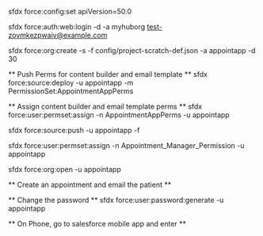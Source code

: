 sfdx force:config:set apiVersion=50.0

sfdx force:auth:web:login -d -a myhuborg
test-zovmkezpwaiv@example.com

sfdx force:org:create -s -f config/project-scratch-def.json -a appointapp -d 30

** Push Perms for content builder and email template **
sfdx force:source:deploy -u appointapp -m PermissionSet:AppointmentAppPerms

** Assign content builder and email template perms **
sfdx force:user:permset:assign -n AppointmentAppPerms -u appointapp

sfdx force:source:push  -u appointapp -f

sfdx force:user:permset:assign -n Appointment_Manager_Permission -u appointapp

sfdx force:org:open -u appointapp

** Create an appointment and email the patient **

** Change the password **
sfdx force:user:password:generate -u appointapp

** On Phone, go to salesforce mobile app and enter **

